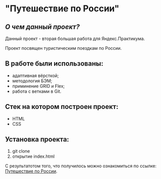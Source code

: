 # **"Путешествие по России"**

## *О чем данный проект?*

Данный проект - вторая большая работа для Яндекс.Практикума.

Проект посвящен туристическим поездкам по России.

## В работе были использованы:
+ адаптивная вёрсткой;
+ методология БЭМ;
+ приминение GRID и Flex;
+ работа с ветками в Git.

## Стек на котором построен проект:
+ HTML
+ CSS


## Установка проекта:
1. git clone
2. открытие index.html


С результатотом того, что получилось можно ознакомиться по ссылке: [Путешествие по России](https://rocketsaladgirl.github.io/russian-travel/).





